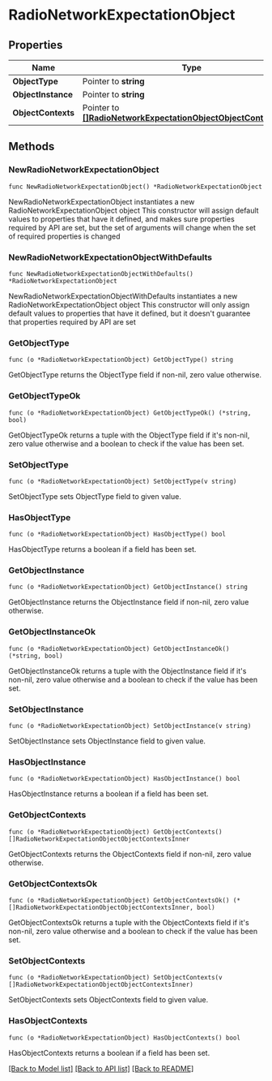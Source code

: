 # RadioNetworkExpectationObject

## Properties

Name | Type | Description | Notes
------------ | ------------- | ------------- | -------------
**ObjectType** | Pointer to **string** |  | [optional] 
**ObjectInstance** | Pointer to **string** |  | [optional] 
**ObjectContexts** | Pointer to [**[]RadioNetworkExpectationObjectObjectContextsInner**](RadioNetworkExpectationObjectObjectContextsInner.md) |  | [optional] 

## Methods

### NewRadioNetworkExpectationObject

`func NewRadioNetworkExpectationObject() *RadioNetworkExpectationObject`

NewRadioNetworkExpectationObject instantiates a new RadioNetworkExpectationObject object
This constructor will assign default values to properties that have it defined,
and makes sure properties required by API are set, but the set of arguments
will change when the set of required properties is changed

### NewRadioNetworkExpectationObjectWithDefaults

`func NewRadioNetworkExpectationObjectWithDefaults() *RadioNetworkExpectationObject`

NewRadioNetworkExpectationObjectWithDefaults instantiates a new RadioNetworkExpectationObject object
This constructor will only assign default values to properties that have it defined,
but it doesn't guarantee that properties required by API are set

### GetObjectType

`func (o *RadioNetworkExpectationObject) GetObjectType() string`

GetObjectType returns the ObjectType field if non-nil, zero value otherwise.

### GetObjectTypeOk

`func (o *RadioNetworkExpectationObject) GetObjectTypeOk() (*string, bool)`

GetObjectTypeOk returns a tuple with the ObjectType field if it's non-nil, zero value otherwise
and a boolean to check if the value has been set.

### SetObjectType

`func (o *RadioNetworkExpectationObject) SetObjectType(v string)`

SetObjectType sets ObjectType field to given value.

### HasObjectType

`func (o *RadioNetworkExpectationObject) HasObjectType() bool`

HasObjectType returns a boolean if a field has been set.

### GetObjectInstance

`func (o *RadioNetworkExpectationObject) GetObjectInstance() string`

GetObjectInstance returns the ObjectInstance field if non-nil, zero value otherwise.

### GetObjectInstanceOk

`func (o *RadioNetworkExpectationObject) GetObjectInstanceOk() (*string, bool)`

GetObjectInstanceOk returns a tuple with the ObjectInstance field if it's non-nil, zero value otherwise
and a boolean to check if the value has been set.

### SetObjectInstance

`func (o *RadioNetworkExpectationObject) SetObjectInstance(v string)`

SetObjectInstance sets ObjectInstance field to given value.

### HasObjectInstance

`func (o *RadioNetworkExpectationObject) HasObjectInstance() bool`

HasObjectInstance returns a boolean if a field has been set.

### GetObjectContexts

`func (o *RadioNetworkExpectationObject) GetObjectContexts() []RadioNetworkExpectationObjectObjectContextsInner`

GetObjectContexts returns the ObjectContexts field if non-nil, zero value otherwise.

### GetObjectContextsOk

`func (o *RadioNetworkExpectationObject) GetObjectContextsOk() (*[]RadioNetworkExpectationObjectObjectContextsInner, bool)`

GetObjectContextsOk returns a tuple with the ObjectContexts field if it's non-nil, zero value otherwise
and a boolean to check if the value has been set.

### SetObjectContexts

`func (o *RadioNetworkExpectationObject) SetObjectContexts(v []RadioNetworkExpectationObjectObjectContextsInner)`

SetObjectContexts sets ObjectContexts field to given value.

### HasObjectContexts

`func (o *RadioNetworkExpectationObject) HasObjectContexts() bool`

HasObjectContexts returns a boolean if a field has been set.


[[Back to Model list]](../README.md#documentation-for-models) [[Back to API list]](../README.md#documentation-for-api-endpoints) [[Back to README]](../README.md)


